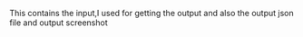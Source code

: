 This contains the input,I used for getting the output and also
the output json file and output screenshot
